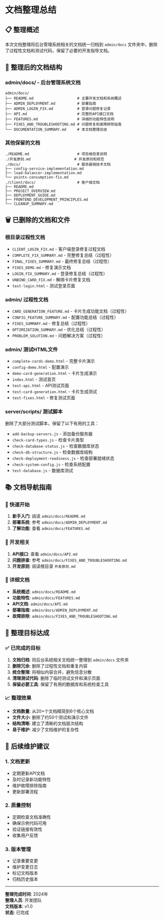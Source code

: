 # 文档整理总结

## 📋 整理概述

本次文档整理将后台管理系统相关的文档统一归档到 `admin/docs` 文件夹中，删除了过程性文档和测试代码，保留了必要的开发指导文档。

## 📁 整理后的文档结构

### admin/docs/ - 后台管理系统文档
```
admin/docs/
├── README.md                    # 主要开发文档和系统概述
├── ADMIN_DEPLOYMENT.md          # 部署指南
├── ADMIN_LOGIN_FIX.md           # 登录问题修复记录
├── API.md                       # 完整的API接口文档
├── FEATURES.md                  # 详细的功能特性说明
├── FIXES_AND_TROUBLESHOOTING.md # 问题修复和故障排除指南
└── DOCUMENTATION_SUMMARY.md     # 本文档整理总结
```

### 其他保留的文档
```
./README.md                      # 项目根目录说明
./开发原则.md                    # 开发原则和规范
./docs/                          # 服务器端技术文档
├── config-service-implementation.md
├── load-balancer-implementation.md
└── points-consumption-fix.md
./client/docs/                   # 客户端文档
├── README.md
├── PROJECT_OVERVIEW.md
├── DEPLOYMENT_GUIDE.md
├── FRONTEND_DEVELOPMENT_PRINCIPLES.md
└── CLEANUP_SUMMARY.md
```

## 🗑️ 已删除的文档和文件

### 根目录过程性文档
- `CLIENT_LOGIN_FIX.md` - 客户端登录修复过程文档
- `COMPLETE_FIX_SUMMARY.md` - 完整修复总结（过程性）
- `FINAL_FIXES_SUMMARY.md` - 最终修复总结（过程性）
- `FIXES_DEMO.md` - 修复演示文档
- `LOGIN_FIX_SUMMARY.md` - 登录修复总结（过程性）
- `UNBIND_CARD_FIX.md` - 解绑卡片修复文档
- `test-login.html` - 测试登录页面

### admin/ 过程性文档
- `CARD_GENERATION_FEATURE.md` - 卡片生成功能文档（过程性）
- `CONFIG_FEATURE_SUMMARY.md` - 配置功能总结（过程性）
- `FIXES_SUMMARY.md` - 修复总结（过程性）
- `OPTIMIZATION_SUMMARY.md` - 优化总结（过程性）
- `PROBLEM_SOLUTION.md` - 问题解决方案（过程性）

### admin/ 测试HTML文件
- `complete-cards-demo.html` - 完整卡片演示
- `config-demo.html` - 配置演示
- `demo-card-generation.html` - 卡片生成演示
- `index.html` - 测试首页
- `test-api.html` - API测试页面
- `test-card-generation.html` - 卡片生成测试
- `test-fixes.html` - 修复测试页面

### server/scripts/ 测试脚本
删除了大部分测试脚本，保留了以下有用的工具：
- `add-backup-servers.js` - 添加备份服务器
- `check-card-types.js` - 检查卡片类型
- `check-database-status.js` - 检查数据库状态
- `check-db-structure.js` - 检查数据库结构
- `check-deployment-readiness.js` - 检查部署就绪状态
- `check-system-config.js` - 检查系统配置
- `test-database.js` - 数据库测试

## 📚 文档导航指南

### 🚀 快速开始
1. **新手入门**: 阅读 `admin/docs/README.md`
2. **部署系统**: 参考 `admin/docs/ADMIN_DEPLOYMENT.md`
3. **了解功能**: 查看 `admin/docs/FEATURES.md`

### 🔧 开发相关
1. **API接口**: 查看 `admin/docs/API.md`
2. **问题排查**: 参考 `admin/docs/FIXES_AND_TROUBLESHOOTING.md`
3. **开发原则**: 阅读根目录 `开发原则.md`

### 📖 详细文档
- **系统概述**: `admin/docs/README.md`
- **功能特性**: `admin/docs/FEATURES.md`
- **API文档**: `admin/docs/API.md`
- **部署指南**: `admin/docs/ADMIN_DEPLOYMENT.md`
- **故障排除**: `admin/docs/FIXES_AND_TROUBLESHOOTING.md`

## 🎯 整理目标达成

### ✅ 已完成的目标
1. **文档归档**: 将后台系统相关文档统一整理到 `admin/docs` 文件夹
2. **删除冗余**: 删除了过程性文档和重复内容
3. **统合整理**: 将相似内容合并，避免信息分散
4. **清理测试代码**: 删除了临时测试文件和演示页面
5. **保留必要工具**: 保留了有用的数据库和系统检查工具

### 📈 整理效果
- **文档数量**: 从20+个文档精简到6个核心文档
- **文件大小**: 删除了约50个测试和演示文件
- **结构清晰**: 建立了清晰的文档层次结构
- **易于维护**: 减少了文档维护的复杂性

## 🔄 后续维护建议

### 1. 文档更新
- 定期更新API文档
- 及时记录新功能特性
- 维护故障排除指南
- 更新部署流程

### 2. 质量控制
- 定期检查文档准确性
- 确保示例代码可用
- 验证链接有效性
- 收集用户反馈

### 3. 版本管理
- 记录重要变更
- 维护变更日志
- 标记文档版本
- 归档历史版本

---

**整理完成时间**: 2024年  
**整理人员**: 开发团队  
**文档版本**: v1.0  
**状态**: 已完成
